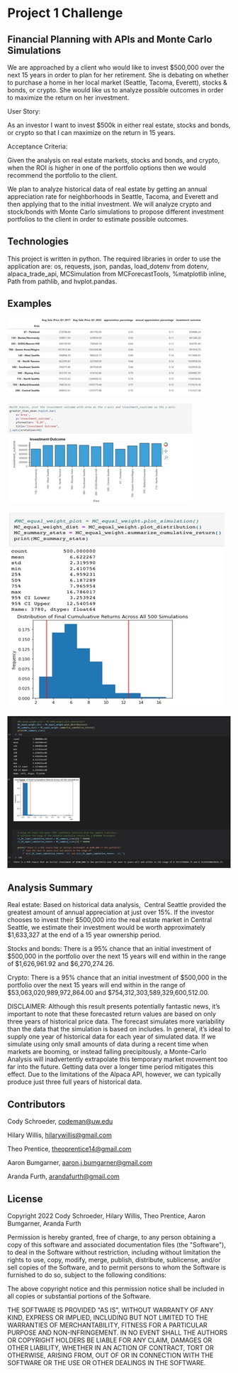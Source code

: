 # Project 1 Challenge

## Financial Planning with APIs and Monte Carlo Simulations

We are approached by a client who would like to invest $500,000 over the next 15 years in order to plan for her retirement. She is debating on whether to purchase a home in her local market (Seattle, Tacoma, Everett), stocks & bonds, or crypto. She would like us to analyze possible outcomes in order to maximize the return on her investment.


User Story:

As an investor I want to invest $500k in either real estate, stocks and bonds, or crypto so that I can maximize on the return in 15 years.

Acceptance Criteria:

Given the analysis on real estate markets, stocks and bonds, and crypto, when the ROI is higher in one of the portfolio options then we would recommend the portfolio to the client.


We plan to analyze historical data of real estate by getting an annual appreciation rate for neighborhoods in Seattle, Tacoma, and Everett and then applying that to the initial investment. We will analyze crypto and stock/bonds with Monte Carlo simulations to propose different investment portfolios to the client in order to estimate possible outcomes.



## Technologies

This project is written in python. The required libraries in order to use the application are: 
os, requests, json, pandas, load_dotenv from dotenv, alpaca_trade_api, MCSimulation from MCForecastTools, %matplotlib inline, Path from pathlib, and hvplot.pandas.



## Examples

![RealEstate](https://github.com/theop-55410/Project-1/blob/main/Images/RE1.jpg)

![RealEstate2](https://github.com/theop-55410/Project-1/blob/main/Images/RE2.jpg)

![MC_StockBonds](https://github.com/theop-55410/Project-1/blob/main/Images/SB1.jpg)

![MC_StockBonds](https://github.com/theop-55410/Project-1/blob/main/Images/C2.jpg)


## Analysis Summary

Real estate: Based on historical data analysis,  Central Seattle provided the greatest amount of annual appreciation at just over 15%. If the investor chooses to invest their $500,000 into the real estate market in Central Seattle, we estimate their investment would be worth approximately $1,633,327 at the end of a 15 year ownership period.

Stocks and bonds: There is a 95% chance that an initial investment of $500,000 in the portfolio over the next 15 years will end within in the range of $1,626,961.92 and $6,270,274.26.

Crypto: There is a 95% chance that an initial investment of $500,000 in the portfolio over the next 15 years will end within in the range of $53,063,020,989,972,864.00 and $754,312,303,589,329,600,512.00.

DISCLAIMER: Although this result presents potentially fantastic news, it’s important to note that these forecasted return values are based on only three years of historical price data. The forecast simulates more variability than the data that the simulation is based on includes. In general, it’s ideal to supply one year of historical data for each year of simulated data. If we simulate using only small amounts of data during a recent time when markets are booming, or instead falling precipitously, a Monte-Carlo Analysis will inadvertently extrapolate this temporary market movement too far into the future. Getting data over a longer time period mitigates this effect. Due to the limitations of the Alpaca API, however, we can typically produce just three full years of historical data.



## Contributors

Cody Schroeder, codeman@uw.edu

Hilary Willis, hilarywillis@gmail.com

Theo Prentice, theoprentice14@gmail.com

Aaron Bumgarner, aaron.j.bumgarner@gmail.com

Aranda Furth, arandafurth@gmail.com



## License

Copyright 2022 Cody Schroeder, Hilary Willis, Theo Prentice, Aaron Bumgarner, Aranda Furth

Permission is hereby granted, free of charge, to any person obtaining a copy of this software and associated documentation files (the "Software"), to deal in the Software without restriction, including without limitation the rights to use, copy, modify, merge, publish, distribute, sublicense, and/or sell copies of the Software, and to permit persons to whom the Software is furnished to do so, subject to the following conditions:

The above copyright notice and this permission notice shall be included in all copies or substantial portions of the Software.

THE SOFTWARE IS PROVIDED "AS IS", WITHOUT WARRANTY OF ANY KIND, EXPRESS OR IMPLIED, INCLUDING BUT NOT LIMITED TO THE WARRANTIES OF MERCHANTABILITY, FITNESS FOR A PARTICULAR PURPOSE AND NON-INFRINGEMENT. IN NO EVENT SHALL THE AUTHORS OR COPYRIGHT HOLDERS BE LIABLE FOR ANY CLAIM, DAMAGES OR OTHER LIABILITY, WHETHER IN AN ACTION OF CONTRACT, TORT OR OTHERWISE, ARISING FROM, OUT OF OR IN CONNECTION WITH THE SOFTWARE OR THE USE OR OTHER DEALINGS IN THE SOFTWARE.
